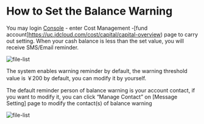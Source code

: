 # How to Set the Balance Warning
You may login [Console](https://console.jdcloud.com/) - enter Cost Management -[fund account]https://uc.jdcloud.com/cost/capital/capital-overview) page to carry out setting.
When your cash balance is less than the set value, you will receive SMS/Email reminder.

![file-list](../../../image/Finance/RechargeAndWithdrawl/alert-1.png)

The system enables warning reminder by default, the warning threshold value is ￥200 by default, you can modify it by yourself.

The default reminder person of balance warning is your account contact, if you want to modify it, you can click “Manage Contact” on [Message Setting] page to modify the contact(s) of balance warning

![file-list](../../../Finance/RechargeAndWithdrawl/alert-2.png)
